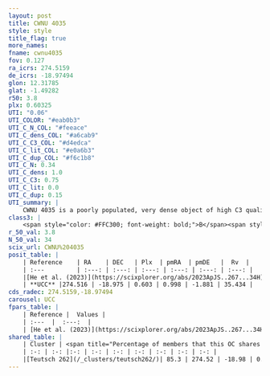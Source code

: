 ```yaml
---
layout: post
title: CWNU 4035
style: style
title_flag: true
more_names: 
fname: cwnu4035
fov: 0.127
ra_icrs: 274.5159
de_icrs: -18.97494
glon: 12.31785
glat: -1.49282
r50: 3.8
plx: 0.60325
UTI: "0.06"
UTI_COLOR: "#eab0b3"
UTI_C_N_COL: "#feeace"
UTI_C_dens_COL: "#a6cab9"
UTI_C_C3_COL: "#d4edca"
UTI_C_lit_COL: "#e0a6b3"
UTI_C_dup_COL: "#f6c1b8"
UTI_C_N: 0.34
UTI_C_dens: 1.0
UTI_C_C3: 0.75
UTI_C_lit: 0.0
UTI_C_dup: 0.15
UTI_summary: |
    CWNU 4035 is a poorly populated, very dense object of high C3 quality. It was recently reported in the literature.<br><br><span style="color: #99180f; font-weight: bold;">Warning: </span>This is likely a duplicate object, which shares a large percentage of members with at least one previously reported entry.
class3: |
    <span style="color: #FFC300; font-weight: bold;">B</span><span style="color: green; font-weight: bold;">A</span>
r_50_val: 3.8
N_50_val: 34
scix_url: CWNU%204035
posit_table: |
    | Reference    | RA    | DEC   | Plx  | pmRA  | pmDE   |  Rv  |
    | :---         | :---: | :---: | :---: | :---: | :---: | :---: |
    |[He et al. (2023)](https://scixplorer.org/abs/2023ApJS..267...34H) | 274.524 | -18.928 | 0.603 | 0.99 | -1.85 | 35.43 |
    | **UCC** |274.516 | -18.975 | 0.603 | 0.998 | -1.881 | 35.434 | 
cds_radec: 274.5159,-18.97494
carousel: UCC
fpars_table: |
    | Reference |  Values |
    | :---  |  :---:  |
    | [He et al. (2023)](https://scixplorer.org/abs/2023ApJS..267...34H) | `A0=3.35, m-M=11.2, logA=7.0` |
shared_table: |
    | Cluster | <span title="Percentage of members that this OC shares with the ones listed">%</span>   | RA   | DEC   | Plx   | pmRA  | pmDE  | Rv | UTI |
    | :-: | :-: |:-: | :-: | :-: | :-: | :-: | :-: | :-: |
    |[Teutsch 262](/_clusters/teutsch262/)| 85.3 | 274.52 | -18.98 | 0.6 | 0.99 | -1.88 | 17.67 |0.58 |
---
```

